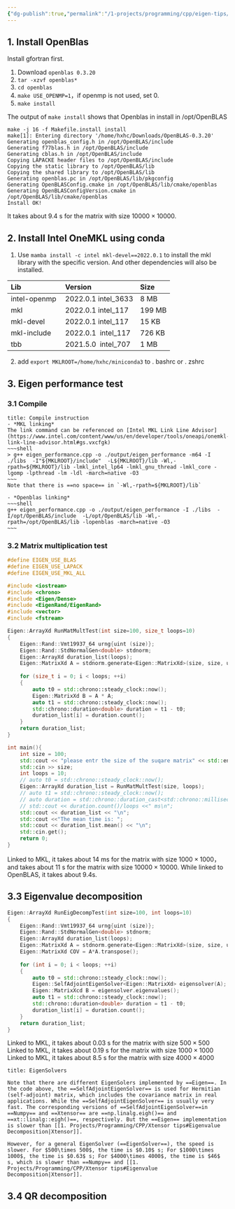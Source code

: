 ```yaml
---
{"dg-publish":true,"permalink":"/1-projects/programming/cpp/eigen-tips/"}
---
```

## 1. Install OpenBlas
Install gfortran first.
1. Download `openblas 0.3.20`
2. `tar -xzvf openblas*`
3. `cd openblas`
4. `make USE_OPENMP=1`，if openmp is not used, set 0.
5. `make install`

The output of  `make install` shows that Openblas in install in /opt/OpenBLAS
```shell
make -j 16 -f Makefile.install install
make[1]: Entering directory '/home/hxhc/Downloads/OpenBLAS-0.3.20'
Generating openblas_config.h in /opt/OpenBLAS/include
Generating f77blas.h in /opt/OpenBLAS/include
Generating cblas.h in /opt/OpenBLAS/include
Copying LAPACKE header files to /opt/OpenBLAS/include
Copying the static library to /opt/OpenBLAS/lib
Copying the shared library to /opt/OpenBLAS/lib
Generating openblas.pc in /opt/OpenBLAS/lib/pkgconfig
Generating OpenBLASConfig.cmake in /opt/OpenBLAS/lib/cmake/openblas
Generating OpenBLASConfigVersion.cmake in /opt/OpenBLAS/lib/cmake/openblas
Install OK!
```
It takes about $9.4$ s for the matrix with size $10000 \times 10000$.

## 2. Install Intel OneMKL using conda
1. Use  `mamba install -c intel mkl-devel==2022.0.1` to install the mkl library with the specific version. And other dependencies will also be installed.

| Lib                       | Version                        | Size       |
|:--------------------------|:-------------------------------|:-----------|
| intel-openmp&nbsp; | 2022.0.1 intel_3633      | 8 MB |
| mkl                 | 2022.0.1 intel_117&nbsp; |     199 MB |
| mkl-devel                 | 2022.0.1 intel_117 |      15 KB |
| mkl-include               |       2022.0.1&nbsp; intel_117 |     726 KB |
| tbb&nbsp;           | 2021.5.0&nbsp; intel_707&nbsp; |       1 MB |
2. add `export MKLROOT=/home/hxhc/miniconda3` to . bashrc or . zshrc

## 3. Eigen performance test
### 3.1 Compile
``` ad-important
title: Compile instruction
- *MKL linking*
The link command can be referenced on [Intel MKL Link Line Advisor](https://www.intel.com/content/www/us/en/developer/tools/oneapi/onemkl-link-line-advisor.html#gs.vxcfgk)
~~~shell
> g++ eigen_performance.cpp -o ./output/eigen_performance -m64 -I ./libs  -I"${MKLROOT}/include"  -L${MKLROOT}/lib -Wl,-rpath=${MKLROOT}/lib -lmkl_intel_lp64 -lmkl_gnu_thread -lmkl_core -lgomp -lpthread -lm -ldl -march=native -O3 
~~~
Note that there is ==no space== in `-Wl,-rpath=${MKLROOT}/lib`

- *Openblas linking*
~~~shell
g++ eigen_performance.cpp -o ./output/eigen_performance -I ./libs  -I/opt/OpenBLAS/include  -L/opt/OpenBLAS/lib -Wl,-rpath=/opt/OpenBLAS/lib -lopenblas -march=native -O3  
~~~
```


### 3.2 Matrix multiplication test

```cpp
#define EIGEN_USE_BLAS
#define EIGEN_USE_LAPACK
#define EIGEN_USE_MKL_ALL

#include <iostream>
#include <chrono>
#include <Eigen/Dense>
#include <EigenRand/EigenRand>
#include <vector>
#include <fstream>

Eigen::ArrayXd RunMatMultTest(int size=100, size_t loops=10)
{
    Eigen::Rand::Vmt19937_64 urng{uint (size)};
    Eigen::Rand::StdNormalGen<double> stdnorm;
    Eigen::ArrayXd duration_list(loops);
    Eigen::MatrixXd A = stdnorm.generate<Eigen::MatrixXd>(size, size, urng);
    
    for (size_t i = 0; i < loops; ++i)
    {
        auto t0 = std::chrono::steady_clock::now();
        Eigen::MatrixXd B = A * A;
        auto t1 = std::chrono::steady_clock::now();
        std::chrono::duration<double> duration = t1 - t0;
        duration_list[i] = duration.count();
    }
    return duration_list;
}

int main(){
    int size = 100;
    std::cout << "please entr the size of the suqare matrix" << std::endl;
    std::cin >> size;
    int loops = 10;
    // auto t0 = std::chrono::steady_clock::now();
    Eigen::ArrayXd duration_list = RunMatMultTest(size, loops);
    // auto t1 = std::chrono::steady_clock::now();
    // auto duration = std::chrono::duration_cast<std::chrono::milliseconds>(t1 - t0);
    // std::cout << duration.count()/loops <<" ms\n";
    std::cout << duration_list << "\n";
    std::cout <<"The mean time is: ";
    std::cout << duration_list.mean() << "\n";
    std::cin.get();
    return 0;
}
```
Linked to MKL, it takes about $14$ ms for the matrix with size  $1000\times 1000$，and takes about $11$ s for the matrix with size $10000 \times 10000$. While linked to OpenBLAS, it takes about 9.4s.

## 3.3 Eigenvalue decomposition
```cpp
Eigen::ArrayXd RunEigDecompTest(int size=100, int loops=10)
{
    Eigen::Rand::Vmt19937_64 urng{uint (size)};
    Eigen::Rand::StdNormalGen<double> stdnorm;
    Eigen::ArrayXd duration_list(loops);
    Eigen::MatrixXd A = stdnorm.generate<Eigen::MatrixXd>(size, size, urng);
    Eigen::MatrixXd COV = A*A.transpose();
    
    for (int i = 0; i < loops; ++i)
    {
        auto t0 = std::chrono::steady_clock::now();
        Eigen::SelfAdjointEigenSolver<Eigen::MatrixXd> eigensolver(A);
        Eigen::MatrixXcd B = eigensolver.eigenvalues();
        auto t1 = std::chrono::steady_clock::now();
        std::chrono::duration<double> duration = t1 - t0;
        duration_list[i] = duration.count();
    }
    return duration_list;
}
```
Linked to MKL, it takes about $0.03$ s for the matrix with size  $500\times 500$
Linked to MKL, it takes about $0.19$ s for the matrix with size  $1000\times 1000$
Linked to MKL, it takes about $8.5$ s for the matrix with size  $4000\times 4000$

```ad-note
title: EigenSolvers

Note that there are different EigenSolers implemented by ==Eigen==. In the code above, the ==SelfAdjointEigenSolver== is used for Hermitian (self-adjoint) matrix, which includes the covariance matrix in real applications. While the ==SelfAdjointEigenSolver== is usually very fast. The corresponding versions of ==SelfAdjointEigenSolver==in ==Numpy== and ==Xtensor== are ==np.linalg.eigh()== and ==xt::linalg::eigh()==, respectively. But the ==Eigen== implementation is slower than [[1. Projects/Programming/CPP/Xtensor tips#Eigenvalue Decomposition|Xtensor]].

However, for a general EigenSolver (==EigenSolver==), the speed is slower. For $500\times 500$, the time is $0.10$ s; For $1000\times 1000$, the time is $0.63$ s; For $4000\times 4000$, the time is $46$ s, which is slower than ==Numpy== and [[1. Projects/Programming/CPP/Xtensor tips#Eigenvalue Decomposition|Xtensor]].
```

## 3.4 QR decomposition